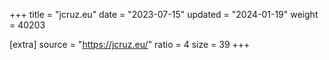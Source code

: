 +++
title = "jcruz.eu"
date = "2023-07-15"
updated = "2024-01-19"
weight = 40203

[extra]
source = "https://jcruz.eu/"
ratio = 4
size = 39
+++
